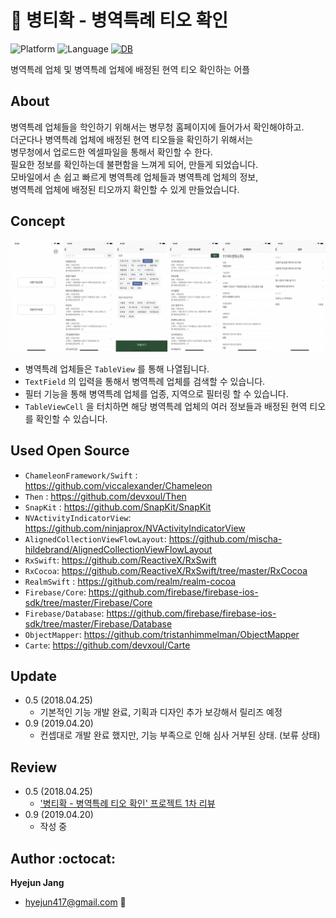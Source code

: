 # :man: 병티확 - 병역특례 티오 확인
![Platform](https://img.shields.io/badge/platform-iOS-blue.svg)
![Language](https://img.shields.io/badge/Language-Swift-red.svg)
[![DB](https://img.shields.io/badge/Database-Realm-green.svg)](https://realm.io/products/realm-mobile-database/)

병역특례 업체 및 병역특례 업체에 배정된 현역 티오 확인하는 어플


## About
병역특례 업체들을 학인하기 위해서는 병무청 홈페이지에 들어가서 확인해야하고.<br>
더군다나 병역특례 업체에 배정된 현역 티오들을 확인하기 위해서는<br>
병무청에서 업로드한 엑셀파일을 통해서 확인할 수 한다.<br>
필요한 정보를 확인하는데 불편함을 느껴게 되어, 만들게 되었습니다.<br>
모바일에서 손 쉽고 빠르게 병역특례 업체들과 병역특례 업체의 정보,<br>
병역특례 업체에 배정된 티오까지 확인할 수 있게 만들었습니다.<br>


## Concept
![Screenshot](ScreenShot/6.5/attach.jpg)

- 병역특례 업체들은 `TableView` 를 통해 나열됩니다.
- `TextField` 의 입력을 통해서 병역특례 업체를 검색할 수 있습니다.
- 필터 기능을 통해 병역특례 업체를 업종, 지역으로 필터링 할 수 있습니다.
- `TableViewCell` 을 터치하면 해당 병역특례 업체의 여러 정보들과 배정된 현역 티오를 확인할 수 있습니다.<br>


## Used Open Source
- `ChameleonFramework/Swift` : https://github.com/viccalexander/Chameleon
- `Then` : https://github.com/devxoul/Then
- `SnapKit` : https://github.com/SnapKit/SnapKit
- `NVActivityIndicatorView`: https://github.com/ninjaprox/NVActivityIndicatorView
- `AlignedCollectionViewFlowLayout`: https://github.com/mischa-hildebrand/AlignedCollectionViewFlowLayout
- `RxSwift`: https://github.com/ReactiveX/RxSwift
- `RxCocoa`: https://github.com/ReactiveX/RxSwift/tree/master/RxCocoa
- `RealmSwift` : https://github.com/realm/realm-cocoa
- `Firebase/Core`: https://github.com/firebase/firebase-ios-sdk/tree/master/Firebase/Core
- `Firebase/Database`: https://github.com/firebase/firebase-ios-sdk/tree/master/Firebase/Database
- `ObjectMapper`: https://github.com/tristanhimmelman/ObjectMapper
- `Carte`: https://github.com/devxoul/Carte



## Update
- 0.5 (2018.04.25)
    - 기본적인 기능 개발 완료, 기획과 디자인 추가 보강해서 릴리즈 예정
- 0.9 (2019.04.20)
    - 컨셉대로 개발 완료 했지만, 기능 부족으로 인해 심사 거부된 상태. (보류 상태)


## Review
- 0.5 (2018.04.25)
    - ['병티확 - 병역특례 티오 확인' 프로젝트 1차 리뷰](http://jhyejun.com/blog/review-military-to-ver-0.5)
- 0.9 (2019.04.20)
    - 작성 중


## Author :octocat:
**Hyejun Jang**
- hyejun417@gmail.com :email:
